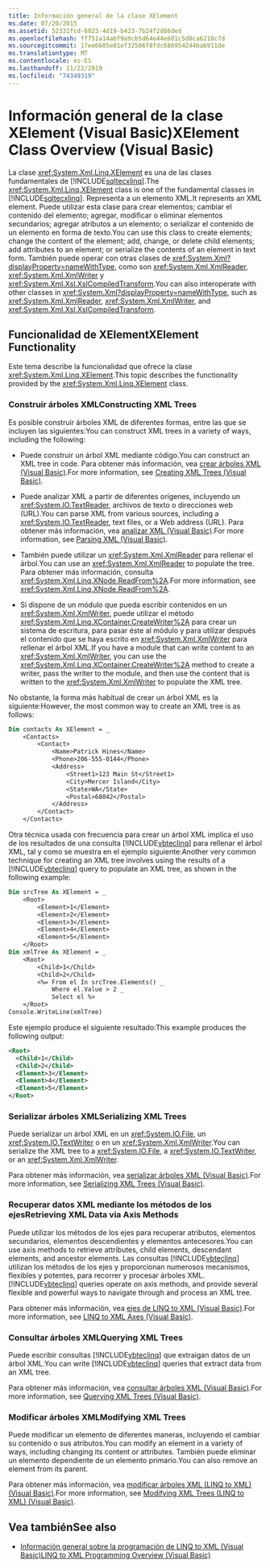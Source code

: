 ```yaml
---
title: Información general de la clase XElement
ms.date: 07/20/2015
ms.assetid: 52331fcd-6023-4d19-b423-7b24f2d86ded
ms.openlocfilehash: ff751a14abf9a9cb5d64e44e601c5d0ca6218c7d
ms.sourcegitcommit: 17ee6605e01ef32506f8fdc686954244ba6911de
ms.translationtype: MT
ms.contentlocale: es-ES
ms.lasthandoff: 11/22/2019
ms.locfileid: "74349319"
---
```

# <a name="xelement-class-overview-visual-basic"></a><span data-ttu-id="26019-102">Información general de la clase XElement (Visual Basic)</span><span class="sxs-lookup"><span data-stu-id="26019-102">XElement Class Overview (Visual Basic)</span></span>
<span data-ttu-id="26019-103">La clase <xref:System.Xml.Linq.XElement> es una de las clases fundamentales de [!INCLUDE[sqltecxlinq](~/includes/sqltecxlinq-md.md)].</span><span class="sxs-lookup"><span data-stu-id="26019-103">The <xref:System.Xml.Linq.XElement> class is one of the fundamental classes in [!INCLUDE[sqltecxlinq](~/includes/sqltecxlinq-md.md)].</span></span> <span data-ttu-id="26019-104">Representa a un elemento XML.</span><span class="sxs-lookup"><span data-stu-id="26019-104">It represents an XML element.</span></span> <span data-ttu-id="26019-105">Puede utilizar esta clase para crear elementos; cambiar el contenido del elemento; agregar, modificar o eliminar elementos secundarios; agregar atributos a un elemento; o serializar el contenido de un elemento en forma de texto.</span><span class="sxs-lookup"><span data-stu-id="26019-105">You can use this class to create elements; change the content of the element; add, change, or delete child elements; add attributes to an element; or serialize the contents of an element in text form.</span></span> <span data-ttu-id="26019-106">También puede operar con otras clases de <xref:System.Xml?displayProperty=nameWithType>, como son <xref:System.Xml.XmlReader>, <xref:System.Xml.XmlWriter> y <xref:System.Xml.Xsl.XslCompiledTransform>.</span><span class="sxs-lookup"><span data-stu-id="26019-106">You can also interoperate with other classes in <xref:System.Xml?displayProperty=nameWithType>, such as <xref:System.Xml.XmlReader>, <xref:System.Xml.XmlWriter>, and <xref:System.Xml.Xsl.XslCompiledTransform>.</span></span>  
  
## <a name="xelement-functionality"></a><span data-ttu-id="26019-107">Funcionalidad de XElement</span><span class="sxs-lookup"><span data-stu-id="26019-107">XElement Functionality</span></span>  
 <span data-ttu-id="26019-108">Este tema describe la funcionalidad que ofrece la clase <xref:System.Xml.Linq.XElement>.</span><span class="sxs-lookup"><span data-stu-id="26019-108">This topic describes the functionality provided by the <xref:System.Xml.Linq.XElement> class.</span></span>  
  
### <a name="constructing-xml-trees"></a><span data-ttu-id="26019-109">Construir árboles XML</span><span class="sxs-lookup"><span data-stu-id="26019-109">Constructing XML Trees</span></span>  
 <span data-ttu-id="26019-110">Es posible construir árboles XML de diferentes formas, entre las que se incluyen las siguientes:</span><span class="sxs-lookup"><span data-stu-id="26019-110">You can construct XML trees in a variety of ways, including the following:</span></span>  
  
- <span data-ttu-id="26019-111">Puede construir un árbol XML mediante código.</span><span class="sxs-lookup"><span data-stu-id="26019-111">You can construct an XML tree in code.</span></span> <span data-ttu-id="26019-112">Para obtener más información, vea [crear árboles XML (Visual Basic)](../../../../visual-basic/programming-guide/concepts/linq/creating-xml-trees.md).</span><span class="sxs-lookup"><span data-stu-id="26019-112">For more information, see [Creating XML Trees (Visual Basic)](../../../../visual-basic/programming-guide/concepts/linq/creating-xml-trees.md).</span></span>  
  
- <span data-ttu-id="26019-113">Puede analizar XML a partir de diferentes orígenes, incluyendo un <xref:System.IO.TextReader>, archivos de texto o direcciones web (URL).</span><span class="sxs-lookup"><span data-stu-id="26019-113">You can parse XML from various sources, including a <xref:System.IO.TextReader>, text files, or a Web address (URL).</span></span> <span data-ttu-id="26019-114">Para obtener más información, vea [analizar XML (Visual Basic)](../../../../visual-basic/programming-guide/concepts/linq/parsing-xml.md).</span><span class="sxs-lookup"><span data-stu-id="26019-114">For more information, see [Parsing XML (Visual Basic)](../../../../visual-basic/programming-guide/concepts/linq/parsing-xml.md).</span></span>  
  
- <span data-ttu-id="26019-115">También puede utilizar un <xref:System.Xml.XmlReader> para rellenar el árbol.</span><span class="sxs-lookup"><span data-stu-id="26019-115">You can use an <xref:System.Xml.XmlReader> to populate the tree.</span></span> <span data-ttu-id="26019-116">Para obtener más información, consulta <xref:System.Xml.Linq.XNode.ReadFrom%2A>.</span><span class="sxs-lookup"><span data-stu-id="26019-116">For more information, see <xref:System.Xml.Linq.XNode.ReadFrom%2A>.</span></span>  
  
- <span data-ttu-id="26019-117">Si dispone de un módulo que pueda escribir contenidos en un <xref:System.Xml.XmlWriter>, puede utilizar el método <xref:System.Xml.Linq.XContainer.CreateWriter%2A> para crear un sistema de escritura, para pasar éste al módulo y para utilizar después el contenido que se haya escrito en <xref:System.Xml.XmlWriter> para rellenar el árbol XML.</span><span class="sxs-lookup"><span data-stu-id="26019-117">If you have a module that can write content to an <xref:System.Xml.XmlWriter>, you can use the <xref:System.Xml.Linq.XContainer.CreateWriter%2A> method to create a writer, pass the writer to the module, and then use the content that is written to the <xref:System.Xml.XmlWriter> to populate the XML tree.</span></span>  
  
 <span data-ttu-id="26019-118">No obstante, la forma más habitual de crear un árbol XML es la siguiente:</span><span class="sxs-lookup"><span data-stu-id="26019-118">However, the most common way to create an XML tree is as follows:</span></span>  
  
```vb  
Dim contacts As XElement = _  
    <Contacts>  
        <Contact>  
            <Name>Patrick Hines</Name>  
            <Phone>206-555-0144</Phone>  
            <Address>  
                <Street1>123 Main St</Street1>  
                <City>Mercer Island</City>  
                <State>WA</State>  
                <Postal>68042</Postal>  
            </Address>  
        </Contact>  
    </Contacts>  
```  
  
 <span data-ttu-id="26019-119">Otra técnica usada con frecuencia para crear un árbol XML implica el uso de los resultados de una consulta [!INCLUDE[vbteclinq](~/includes/vbteclinq-md.md)] para rellenar el árbol XML, tal y como se muestra en el ejemplo siguiente:</span><span class="sxs-lookup"><span data-stu-id="26019-119">Another very common technique for creating an XML tree involves using the results of a [!INCLUDE[vbteclinq](~/includes/vbteclinq-md.md)] query to populate an XML tree, as shown in the following example:</span></span>  
  
```vb  
Dim srcTree As XElement = _  
    <Root>  
        <Element>1</Element>  
        <Element>2</Element>  
        <Element>3</Element>  
        <Element>4</Element>  
        <Element>5</Element>  
    </Root>  
Dim xmlTree As XElement = _  
    <Root>  
        <Child>1</Child>  
        <Child>2</Child>  
        <%= From el In srcTree.Elements() _  
            Where el.Value > 2 _  
            Select el %>  
    </Root>  
Console.WriteLine(xmlTree)  
```  
  
 <span data-ttu-id="26019-120">Este ejemplo produce el siguiente resultado:</span><span class="sxs-lookup"><span data-stu-id="26019-120">This example produces the following output:</span></span>  
  
```xml  
<Root>  
  <Child>1</Child>  
  <Child>2</Child>  
  <Element>3</Element>  
  <Element>4</Element>  
  <Element>5</Element>  
</Root>  
```  
  
### <a name="serializing-xml-trees"></a><span data-ttu-id="26019-121">Serializar árboles XML</span><span class="sxs-lookup"><span data-stu-id="26019-121">Serializing XML Trees</span></span>  
 <span data-ttu-id="26019-122">Puede serializar un árbol XML en un <xref:System.IO.File>, un <xref:System.IO.TextWriter> o en un <xref:System.Xml.XmlWriter>.</span><span class="sxs-lookup"><span data-stu-id="26019-122">You can serialize the XML tree to a <xref:System.IO.File>, a <xref:System.IO.TextWriter>, or an <xref:System.Xml.XmlWriter>.</span></span>  
  
 <span data-ttu-id="26019-123">Para obtener más información, vea [serializar árboles XML (Visual Basic)](../../../../visual-basic/programming-guide/concepts/linq/serializing-xml-trees.md).</span><span class="sxs-lookup"><span data-stu-id="26019-123">For more information, see [Serializing XML Trees (Visual Basic)](../../../../visual-basic/programming-guide/concepts/linq/serializing-xml-trees.md).</span></span>  
  
### <a name="retrieving-xml-data-via-axis-methods"></a><span data-ttu-id="26019-124">Recuperar datos XML mediante los métodos de los ejes</span><span class="sxs-lookup"><span data-stu-id="26019-124">Retrieving XML Data via Axis Methods</span></span>  
 <span data-ttu-id="26019-125">Puede utilizar los métodos de los ejes para recuperar atributos, elementos secundarios, elementos descendientes y elementos antecesores.</span><span class="sxs-lookup"><span data-stu-id="26019-125">You can use axis methods to retrieve attributes, child elements, descendant elements, and ancestor elements.</span></span> <span data-ttu-id="26019-126">Las consultas [!INCLUDE[vbteclinq](~/includes/vbteclinq-md.md)] utilizan los métodos de los ejes y proporcionan numerosos mecanismos, flexibles y potentes, para recorrer y procesar árboles XML.</span><span class="sxs-lookup"><span data-stu-id="26019-126">[!INCLUDE[vbteclinq](~/includes/vbteclinq-md.md)] queries operate on axis methods, and provide several flexible and powerful ways to navigate through and process an XML tree.</span></span>  
  
 <span data-ttu-id="26019-127">Para obtener más información, vea [ejes de LINQ to XML (Visual Basic)](../../../../visual-basic/programming-guide/concepts/linq/linq-to-xml-axes.md).</span><span class="sxs-lookup"><span data-stu-id="26019-127">For more information, see [LINQ to XML Axes (Visual Basic)](../../../../visual-basic/programming-guide/concepts/linq/linq-to-xml-axes.md).</span></span>  
  
### <a name="querying-xml-trees"></a><span data-ttu-id="26019-128">Consultar árboles XML</span><span class="sxs-lookup"><span data-stu-id="26019-128">Querying XML Trees</span></span>  
 <span data-ttu-id="26019-129">Puede escribir consultas [!INCLUDE[vbteclinq](~/includes/vbteclinq-md.md)] que extraigan datos de un árbol XML.</span><span class="sxs-lookup"><span data-stu-id="26019-129">You can write [!INCLUDE[vbteclinq](~/includes/vbteclinq-md.md)] queries that extract data from an XML tree.</span></span>  
  
 <span data-ttu-id="26019-130">Para obtener más información, vea [consultar árboles XML (Visual Basic)](../../../../visual-basic/programming-guide/concepts/linq/querying-xml-trees.md).</span><span class="sxs-lookup"><span data-stu-id="26019-130">For more information, see [Querying XML Trees (Visual Basic)](../../../../visual-basic/programming-guide/concepts/linq/querying-xml-trees.md).</span></span>  
  
### <a name="modifying-xml-trees"></a><span data-ttu-id="26019-131">Modificar árboles XML</span><span class="sxs-lookup"><span data-stu-id="26019-131">Modifying XML Trees</span></span>  
 <span data-ttu-id="26019-132">Puede modificar un elemento de diferentes maneras, incluyendo el cambiar su contenido o sus atributos.</span><span class="sxs-lookup"><span data-stu-id="26019-132">You can modify an element in a variety of ways, including changing its content or attributes.</span></span> <span data-ttu-id="26019-133">También puede eliminar un elemento dependiente de un elemento primario.</span><span class="sxs-lookup"><span data-stu-id="26019-133">You can also remove an element from its parent.</span></span>  
  
 <span data-ttu-id="26019-134">Para obtener más información, vea [modificar árboles XML (LINQ to XML) (Visual Basic)](../../../../visual-basic/programming-guide/concepts/linq/modifying-xml-trees-linq-to-xml.md).</span><span class="sxs-lookup"><span data-stu-id="26019-134">For more information, see [Modifying XML Trees (LINQ to XML) (Visual Basic)](../../../../visual-basic/programming-guide/concepts/linq/modifying-xml-trees-linq-to-xml.md).</span></span>  
  
## <a name="see-also"></a><span data-ttu-id="26019-135">Vea también</span><span class="sxs-lookup"><span data-stu-id="26019-135">See also</span></span>

- [<span data-ttu-id="26019-136">Información general sobre la programación de LINQ to XML (Visual Basic)</span><span class="sxs-lookup"><span data-stu-id="26019-136">LINQ to XML Programming Overview (Visual Basic)</span></span>](../../../../visual-basic/programming-guide/concepts/linq/linq-to-xml-programming-overview.md)
